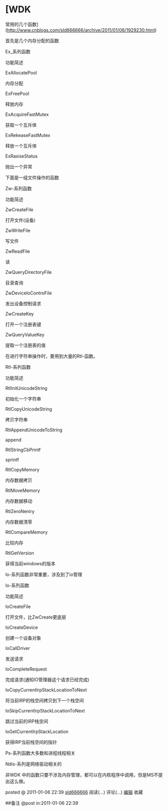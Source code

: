 #  [WDK
常用的几个函数](http://www.cnblogs.com/sld666666/archive/2011/01/06/1929230.html)

首先是几个内存分配的函数

Ex_系列函数

功能简述

ExAllocatePool

内存分配

ExFreePool

释放内存

ExAcquireFastMutex

获取一个互斥体

ExRekeaseFastMutex

释放一个互斥体

ExRasiseStatus

抛出一个异常

下面是一组文件操作的函数

Zw-系列函数

功能简述

ZwCreateFile

打开文件(设备)

ZwWriteFile

写文件

ZwReadFile

读

ZwQueryDirectoryFile

目录查询

ZwDeviceloControFile

发出设备控制请求

ZwCreateKey

打开一个注册表键

ZwQueryValueKey

提取一个注册表的值

在进行字符串操作时，要用到大量的Rtl-函数。

Rtl-系列函数

功能简述

RtlInitUnicodeString

初始化一个字符串

RtlCopyUnicodeString

拷贝字符串

RtlAppendUnicodeToString

append

RtlStringCbPrintf

sprintf

RtlCopyMemory

内存数据拷贝

RtlMoveMemory

内存数据移动

RtlZeroNeniry

内存数据清零

RtlCompareMemory

比较内存

RtlGetVersion

获得当前windows的版本

Io-系列函数非常重要，涉及到了io管理

Io-系列函数

功能简述

IoCreateFile

打开文件，比ZwCreate更底层

IoCreateDevice

创建一个设备对象

IoCallDriver

发送请求

IoCompleteRequest

完成请求(通知IO管理器这个请求已经完成)

IoCopyCurrentIrpStackLocationToNext

将当前IRP的栈空间拷贝到下一个栈空间

IoSkipCurrentIrpStackLocationToNext

跳过当前的IRP栈空间

IoGetCurrentIrpStackLocation

获得IRP当前栈空间的指针

Ps-系列函数大多数和进程线程相关

Ndis-系列是网络驱动相关的

非WDK 中的函数只要不涉及内存管理，都可以在内核程序中调用，但是MS不提出这么做。

posted @ 2011-01-06 22:39 [sld666666](http://www.cnblogs.com/sld666666/)
阅读(...) 评论(...) [编辑](https://i.cnblogs.com/EditPosts.aspx?postid=1929230) 收藏

##备注 
 @post in:2011-01-06 22:39
